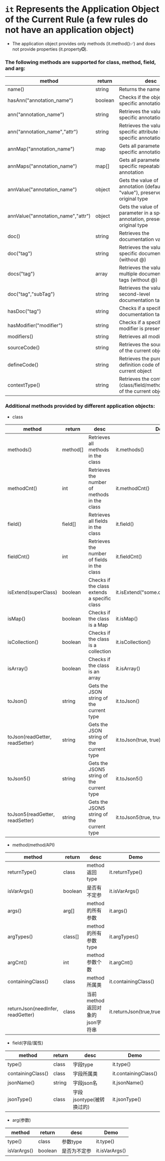# `it` Represents the Application Object of the Current Rule (a few rules do not have an application object)

- The application object provides only methods (it.method()✅) and does not provide properties (it.property❎).

### The following methods are supported for class, method, field, and arg:


| method  |  return  |  desc  |  Demo  |
| ------------ | ------------ | ------------ |------------ |
| name() | string | Returns the name | it.name() |
| hasAnn("annotation_name") | boolean | Checks if the object has a specific annotation | it.hasAnn("org.springframework.web.bind.annotation.RequestBody")| 
| ann("annotation_name") | string | Retrieves the value of a specific annotation | it.ann("org.springframework.web.bind.annotation.RequestBody")| 
| ann("annotation_name","attr") | string | Retrieves the value of a specific attribute in a specific annotation | it.ann("org.springframework.web.bind.annotation.RequestMapping","path")| 
| annMap("annotation_name")	| map |	Gets all parameters of a specific annotation | it.annMap("org.springframework.web.bind.annotation.RequestMapping") |
| annMaps("annotation_name") | map[] | Gets all parameters of a specific repeatable annotation | it.annMaps("javax.validation.constraints.Max") |
| annValue("annotation_name") |	object | Gets the value of a specific annotation (default is "value"), preserves the original type | it.annValue("org.springframework.web.bind.annotation.RequestBody") |
| annValue("annotation_name","attr") | object | Gets the value of a specific parameter in a specific annotation, preserves the original type | it.annValue("org.springframework.web.bind.annotation.RequestMapping","path") |
| doc() | string | Retrieves the documentation value | it.doc()| 
| doc("tag") | string | Retrieves the value of a specific documentation tag (without @) | it.doc("return")| 
| docs("tag") | array<string> | Retrieves the values of multiple documentation tags (without @) | it.docs("see")| 
| doc("tag","subTag") | string | Retrieves the value of a second-level documentation tag | it.doc("param","a")| 
| hasDoc("tag") | string | Checks if a specific documentation tag exists | it.hasDoc("ignore")| 
| hasModifier("modifier") | string | Checks if a specific modifier is present | it.hasModifier("public")| 
| modifiers() | string | Retrieves all modifiers | it.modifiers() | 
| sourceCode() | string | Retrieves the source code of the current object | it.sourceCode() | 
| defineCode() | string | Retrieves the pure definition code of the current object | it.defineCode() | 
| contextType() | string | Retrieves the context type (class/field/method/param) of the current object | it.contextType()| 

### Additional methods provided by different application objects:

- class

| method  |  return  |  desc  |  Demo  |
| ------------ | ------------ | ------------ |------------ |
| methods() | method[] | Retrieves all methods in the class | it.methods() |
| methodCnt() | int | Retrieves the number of methods in the class | it.methodCnt() |
| field() | field[] | Retrieves all fields in the class | it.field() |
| fieldCnt() | int | Retrieves the number of fields in the class | it.fieldCnt() |
| isExtend(superClass) | boolean | Checks if the class extends a specific class | it.isExtend("some.class.qualifiedName") |
| isMap() | boolean | Checks if the class is a Map | it.isMap() |
| isCollection() | boolean | Checks if the class is a collection | it.isCollection() |
| isArray() | boolean | Checks if the class is an array | it.isArray() |
| toJson() | string |	Gets the JSON string of the current type | it.toJson() |
| toJson(readGetter, readSetter) | string |	Gets the JSON string of the current type | it.toJson(true, true) |
| toJson5() |	string | Gets the JSON5 string of the current type | it.toJson5() |
| toJson5(readGetter, readSetter) |	string | Gets the JSON5 string of the current type | it.toJson5(true, true) |

- method(method/API)

| method  |  return  |  desc  |  Demo  |
| ------------ | ------------ | ------------ |------------ |
| returnType() | class | method返回type | it.returnType() |
| isVarArgs() | boolean | 是否有不定参 | it.isVarArgs() |
| args() | arg[] | method的所有参数 | it.args() |
| argTypes() | class[] | method的所有参数type | it.argTypes() |
| argCnt() | int | method参数个数 | it.argCnt() |
| containingClass() | class | method所属类 | it.containingClass() |
| returnJson(needInfer, readGetter) | class | 当前method返回对象的json字符串 | it.returnJson(true,true) |

- field(字段/属性)

| method  |  return  |  desc  |  Demo  |
| ------------ | ------------ | ------------ |------------ |
| type() | class | 字段type | it.type()| 
| containingClass() | class | 字段所属类 | it.containingClass() | 
| jsonName() | string | 字段json名 | it.jsonName() | 
| jsonType() | class | 字段jsontype(被转换过的) | it.jsonType() | 

- arg(参数)

| method  |  return  |  desc  |  Demo  |
| ------------ | ------------ | ------------ |------------ |
| type() | class | 参数type | it.type() |
| isVarArgs() | boolean | 是否为不定参 | it.isVarArgs() |
